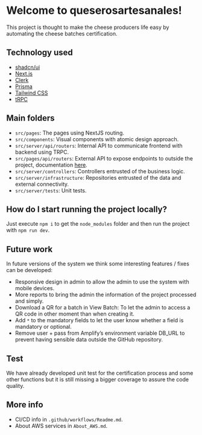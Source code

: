 # Welcome to queserosartesanales!

This project is thought to make the cheese producers life easy by automating the cheese batches certification.

## Technology used

- [shadcn/ui](https://ui.shadcn.com/)
- [Next.js](https://nextjs.org)
- [Clerk](https://clerk.com)
- [Prisma](https://prisma.io)
- [Tailwind CSS](https://tailwindcss.com)
- [tRPC](https://trpc.io)

## Main folders

- `src/pages`: The pages using NextJS routing.
- `src/components`: Visual components with atomic design approach.
- `src/server/api/routers`: Internal API to communicate frontend with backend using TRPC.
- `src/pages/api/routers`: External API to expose endpoints to outside the project, documentation [here](https://documenter.getpostman.com/view/24166462/2s93m1ZjUs#57631dc7-f033-47bb-b0ac-9bd8985ad1f1).
- `src/server/controllers`: Controllers entrusted of the business logic.
- `src/server/infrastructure`: Repositories entrusted of the data and external connectivity.
- `src/server/tests`: Unit tests.

## How do I start running the project locally?

Just execute `npm i` to get the `node_modules` folder and then run the project with `npm run dev`.

## Future work

In future versions of the system we think some interesting features / fixes can be developed:

- Responsive design in admin to allow the admin to use the system with mobile devices.
- More reports to bring the admin the information of the project processed and simply.
- Download a QR for a batch in View Batch: To let the admin to access a QR code in other moment than when creating it.
- Add `*` to the mandatory fields to let the user know whether a field is mandatory or optional.
- Remove user + pass from Amplify’s environment variable DB_URL to prevent having sensible data outside the GitHub repository.

## Test

We have already developed unit test for the certification process and some other functions but it is still missing a bigger coverage to assure the code quality.

## More info

- CI/CD info in `.github/workflows/Readme.md`.
- About AWS services in `About_AWS.md`.
